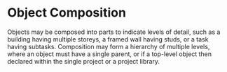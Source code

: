 Object Composition
==================

Objects may be composed into parts to indicate levels of detail, such as a building having multiple storeys, a framed wall having studs, or a task having subtasks. Composition may form a hierarchy of multiple levels, where an object must have a single parent, or if a top-level object then declared within the single project or a project library.
